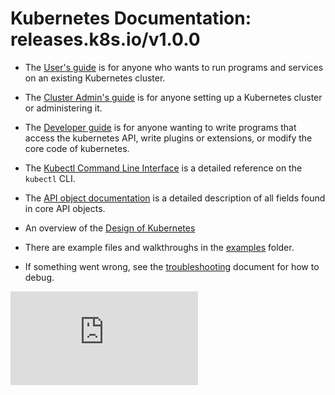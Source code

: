 <!-- BEGIN MUNGE: UNVERSIONED_WARNING -->


<!-- END MUNGE: UNVERSIONED_WARNING -->
# Kubernetes Documentation: releases.k8s.io/v1.0.0

* The [User's guide](user-guide/README.md) is for anyone who wants to run programs and
  services on an existing Kubernetes cluster.

* The [Cluster Admin's guide](admin/README.md) is for anyone setting up
  a Kubernetes cluster or administering it.

* The [Developer guide](devel/README.md) is for anyone wanting to write
  programs that access the kubernetes API, write plugins or extensions, or
  modify the core code of kubernetes.

* The [Kubectl Command Line Interface](user-guide/kubectl/kubectl.md) is a detailed reference on
  the `kubectl` CLI.

* The [API object documentation](http://kubernetes.io/third_party/swagger-ui/)
  is a detailed description of all fields found in core API objects.

* An overview of the [Design of Kubernetes](design/)

* There are example files and walkthroughs in the [examples](../examples/)
  folder.

* If something went wrong, see the [troubleshooting](troubleshooting.md) document for how to debug.


<!-- BEGIN MUNGE: GENERATED_ANALYTICS -->
[![Analytics](https://kubernetes-site.appspot.com/UA-36037335-10/GitHub/docs/README.md?pixel)]()
<!-- END MUNGE: GENERATED_ANALYTICS -->
